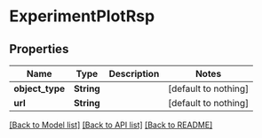 # ExperimentPlotRsp


## Properties
Name | Type | Description | Notes
------------ | ------------- | ------------- | -------------
**object_type** | **String** |  | [default to nothing]
**url** | **String** |  | [default to nothing]


[[Back to Model list]](../README.md#models) [[Back to API list]](../README.md#api-endpoints) [[Back to README]](../README.md)



